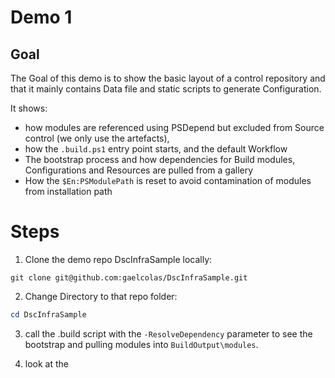 # Demo 1

## Goal
The Goal of this demo is to show the basic layout of a control repository and that it mainly contains Data file and static scripts to generate Configuration.

It shows:
- how modules are referenced using PSDepend but excluded from Source control (we only use the artefacts),
- how the `.build.ps1` entry point starts, and the default Workflow 
- The bootstrap process and how dependencies for Build modules, Configurations and Resources are pulled from a gallery
- How the `$En:PSModulePath` is reset to avoid contamination of modules from installation path

# Steps

1. Clone the demo repo DscInfraSample locally:
```
git clone git@github.com:gaelcolas/DscInfraSample.git
```

2. Change Directory to that repo folder:
```PowerShell
cd DscInfraSample
```

3. call the .build script with the `-ResolveDependency` parameter to see the bootstrap and pulling modules into `BuildOutput\modules`.

4. look at the 